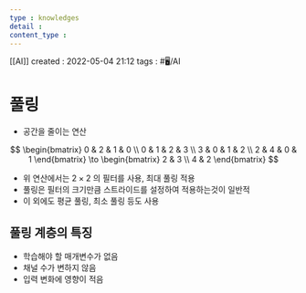 ```yaml
---
type : knowledges
detail : 
content_type :
---
```


[[AI]]
created : 2022-05-04 21:12
tags : #🖥️/AI

# 풀링
- 공간을 줄이는 연산

$$
\begin{bmatrix}
0 & 2 & 1 & 0 \\
0 & 1 & 2 & 3 \\
3 & 0 & 1 & 2 \\
2 & 4 & 0 & 1
\end{bmatrix}
\to
\begin{bmatrix}
2 & 3 \\
4 & 2
\end{bmatrix}
$$

- 위 연산에서는 $2 \times 2$ 의 필터를 사용, 최대 풀링 적용
- 풀링은 필터의 크기만큼 스트라이드를 설정하여 적용하는것이 일반적
- 이 외에도 평균 풀링, 최소 풀링 등도 사용

## 풀링 계층의 특징
- 학습해야 할 매개변수가 없음
- 채널 수가 변하지 않음
- 입력 변화에 영향이 적음
